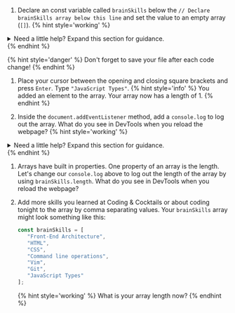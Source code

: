 1. Declare an const variable called `brainSkills` below the `// Declare brainSkills array below this line` and set the value to an empty array (`[]`). 
   {% hint style='working' %}
<details>
<summary>
Need a little help? Expand this section for guidance. 
</summary> 
Type <code>const brainSkills = [];</code>.
</details>
   {% endhint %}  

   {% hint style='danger' %}
Don't forget to save your file after each code change!
   {% endhint %}

1. Place your cursor between the opening and closing square brackets and press `Enter`. Type `"JavaScript Types"`. 
   {% hint style='info' %}
You added an element to the array. Your array now has a length of 1.
   {% endhint %}  

1. Inside the `document.addEventListener` method, add a `console.log` to log out the array. What do you see in DevTools when you reload the webpage? 
   {% hint style='working' %}
<details>
<summary>
Need a little help? Expand this section for guidance. 
</summary> 
Type <code>console.log(brainSkills);</code>.
</details>
   {% endhint %}  

1. Arrays have built in properties. One property of an array is the length. Let's change our `console.log` above to log out the length of the array by using `brainSkills.length`. What do you see in DevTools when you reload the webpage?

1. Add more skills you learned at Coding & Cocktails or about coding tonight to the array by comma separating values. Your `brainSkills` array might look something like this:
   ```js
   const brainSkills = [
      "Front-End Architecture",
      "HTML",
      "CSS",
      "Command line operations",
      "Vim",
      "Git",
      "JavaScript Types"
   ];
   ```
   {% hint style='working' %}
What is your array length now?
   {% endhint %}  
